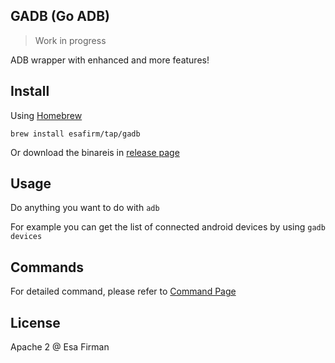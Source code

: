 ## GADB (Go ADB)

> Work in progress

ADB wrapper with enhanced and more features! 

## Install

Using [Homebrew](https://brew.sh/)
```
brew install esafirm/tap/gadb
```

Or download the binareis in [release page](https://github.com/esafirm/gadb/releases)

## Usage 

Do anything you want to do with `adb` 

For example you can get the list of connected android devices by using `gadb devices`

## Commands

For detailed command, please refer to [Command Page](https://github.com/esafirm/gadb/blob/master/COMMANDS.md)

## License

Apache 2 @ Esa Firman